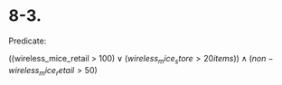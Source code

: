# 8-3.

Predicate:

((wireless_mice_retail > 100$) ∨ (wireless_mice_store > 20 items)) ∧ (non-wireless_mice_retail > 50$)